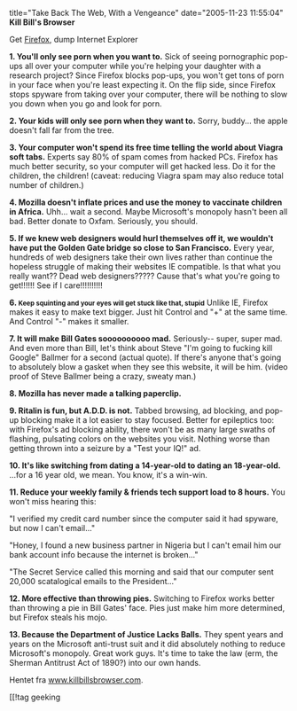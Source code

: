 title="Take Back The Web, With a Vengeance"
date="2005-11-23 11:55:04"
<strong>Kill Bill's Browser</strong>

Get <a href="http://www.mozilla.org/products/firefox/">Firefox</a>, dump Internet Explorer
<!--more-->

<strong>1. You'll only see porn when you want to.</strong>
Sick of seeing pornographic pop-ups all over your computer while you're helping your daughter with a research project? Since Firefox blocks pop-ups, you won't get tons of porn in your face when you're least expecting it. On the flip side, since Firefox stops spyware from taking over your computer, there will be nothing to slow you down when you go and look for porn.

<strong>2. Your kids will only see porn when they want to.</strong>
Sorry, buddy... the apple doesn't fall far from the tree.

<strong>3. Your computer won't spend its free time telling the world about Viagra soft tabs.</strong>
Experts say 80% of spam comes from hacked PCs. Firefox has much better security, so your computer will get hacked less. Do it for the children, the children! (caveat: reducing Viagra spam may also reduce total number of children.)

<strong>4. Mozilla doesn't inflate prices and use the money to vaccinate children in Africa.</strong>
Uhh... wait a second. Maybe Microsoft's monopoly hasn't been all bad. Better donate to Oxfam. Seriously, you should.

<strong>5. If we knew web designers would hurl themselves off it, we wouldn't have put the Golden Gate bridge so close to San Francisco.</strong>
Every year, hundreds of web designers take their own lives rather than continue the hopeless struggle of making their websites IE compatible. Is that what you really want?? Dead web designers????? Cause that's what you're going to get!!!!!! See if I care!!!!!!!!!!

<strong>6. <small></small><small>Keep squinting and your eyes will get stuck like that, stupid</small></strong>
Unlike IE, Firefox makes it easy to make text bigger. Just hit Control and "+" at the same time. And Control "-" makes it smaller.

<strong>7. It will make Bill Gates soooooooooo mad.</strong>
Seriously-- super, super mad. And even more than Bill, let's think about Steve "I'm going to fucking kill Google" Ballmer for a second (actual quote). If there's anyone that's going to absolutely blow a gasket when they see this website, it will be him. (video proof of Steve Ballmer being a crazy, sweaty man.)

<strong>8. Mozilla has never made a talking paperclip.</strong>

<strong>9. Ritalin is fun, but A.D.D. is not.</strong>
Tabbed browsing, ad blocking, and pop-up blocking make it a lot easier to stay focused. Better for epileptics too: with Firefox's ad blocking ability, there won't be as many large swaths of flashing, pulsating colors on the websites you visit. Nothing worse than getting thrown into a seizure by a "Test your IQ!" ad.

<strong>10. It's like switching from dating a 14-year-old to dating an 18-year-old.</strong>
...for a 16 year old, we mean. You know, it's a win-win.

<strong>11. Reduce your weekly family & friends tech support load to 8 hours.</strong>
You won't miss hearing this:

"I verified my credit card number since the computer said it had spyware, but now I can't email..."

"Honey, I found a new business partner in Nigeria but I can't email him our bank account info because the internet is broken..."

"The Secret Service called this morning and said that our computer sent 20,000 scatalogical emails to the President..."

<strong>12. More effective than throwing pies.</strong>
Switching to Firefox works better than throwing a pie in Bill Gates' face. Pies just make him more determined, but Firefox steals his mojo.

<strong>13. Because the Department of Justice Lacks Balls.</strong>
They spent years and years on the Microsoft anti-trust suit and it did absolutely nothing to reduce Microsoft's monopoly. Great work guys. It's time to take the law (erm, the Sherman Antitrust Act of 1890?) into our own hands.

Hentet fra <a href="http://www.killbillsbrowser.com/">www.killbillsbrowser.com</a>.

[[!tag  geeking
